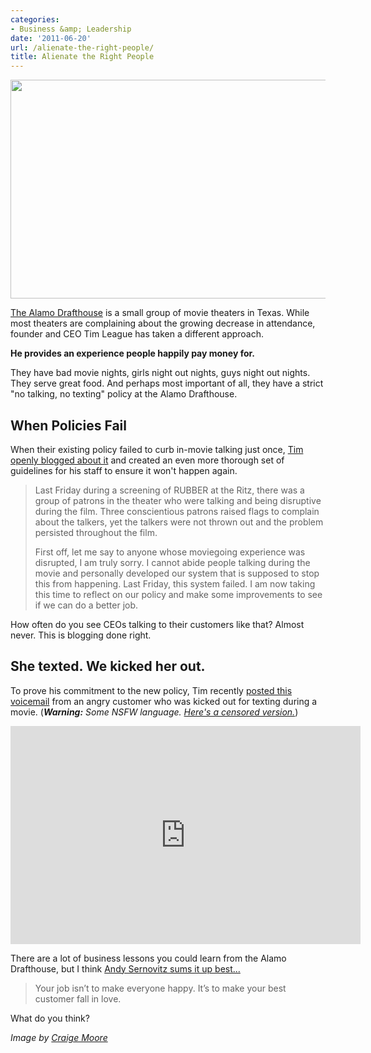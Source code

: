 ```yaml
---
categories:
- Business &amp; Leadership
date: '2011-06-20'
url: /alienate-the-right-people/
title: Alienate the Right People
---
```


<img src="https://gomakethings.com/wp-content/uploads/2011/06/Alamo-Drafthouse-524x350.jpg" alt="" title="Alamo-Drafthouse" width="524" height="350" class="aligncenter size-medium wp-image-803" />

<a href="http://drafthouse.com/">The Alamo Drafthouse</a> is a small group of movie theaters in Texas. While most theaters are complaining about the growing decrease in attendance, founder and CEO Tim League has taken a different approach.

<strong>He provides an experience people happily pay money for.</strong>

They have bad movie nights, girls night out nights, guys night out nights. They serve great food. And perhaps most important of all, they have a strict "no talking, no texting" policy at the Alamo Drafthouse.
<!--more-->
<h2>When Policies Fail</h2>

When their existing policy failed to curb in-movie talking just once, <a href="http://drafthouse.com/blog/entry/alamos_official_response_to_movie_talkers">Tim openly blogged about it</a> and created an even more thorough set of guidelines for his staff to ensure it won't happen again.

<blockquote>Last Friday during a screening of RUBBER at the Ritz, there was a group of patrons in the theater who were talking and being disruptive during the film. Three conscientious patrons raised flags to complain about the talkers, yet the talkers were not thrown out and the problem persisted throughout the film.

First off, let me say to anyone whose moviegoing experience was disrupted, I am truly sorry. I cannot abide people talking during the movie and personally developed our system that is supposed to stop this from happening. Last Friday, this system failed. I am now taking this time to reflect on our policy and make some improvements to see if we can do a better job.</blockquote>

How often do you see CEOs talking to their customers like that? Almost never. This is blogging done right.

<h2>She texted. We kicked her out.</h2>

To prove his commitment to the new policy, Tim recently <a href="http://cf.drafthouse.com/she_texted_we_kicked_her_out2.html">posted this voicemail</a> from an angry customer who was kicked out for texting during a movie. (<em><strong>Warning:</strong> Some NSFW language. <a href="https://www.youtube.com/watch?v=JVz-fO7kxcQ">Here's a censored version.</a></em>)

<p align="center"><iframe width="560" height="349" src="https://www.youtube.com/embed/1L3eeC2lJZs" frameborder="0" allowfullscreen></iframe></p>

There are a lot of business lessons you could learn from the Alamo Drafthouse, but I think <a href="http://www.damniwish.com/2011/06/this-is-the-genuine-story-of-a-true-american-hero.html">Andy Sernovitz sums it up best...</a>

<blockquote>Your job isn’t to make everyone happy. It’s to make your best customer fall in love.</blockquote>

What do you think?

<em>Image by <a href="http://www.flickr.com/photos/52984273@N00/4536142441/">Craige Moore</a></em>